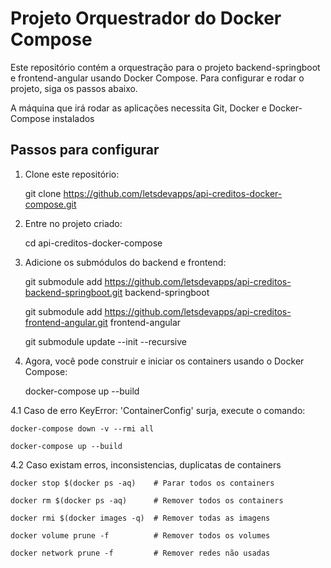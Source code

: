 # Projeto Orquestrador do Docker Compose

Este repositório contém a orquestração para o projeto backend-springboot e frontend-angular usando Docker Compose. Para configurar e rodar o projeto, siga os passos abaixo.

A máquina que irá rodar as aplicações necessita Git, Docker e Docker-Compose instalados

## Passos para configurar

1. Clone este repositório:

	git clone https://github.com/letsdevapps/api-creditos-docker-compose.git

2. Entre no projeto criado:

	cd api-creditos-docker-compose

3. Adicione os submódulos do backend e frontend:

	git submodule add https://github.com/letsdevapps/api-creditos-backend-springboot.git backend-springboot

	git submodule add https://github.com/letsdevapps/api-creditos-frontend-angular.git frontend-angular

	git submodule update --init --recursive

4. Agora, você pode construir e iniciar os containers usando o Docker Compose:

	docker-compose up --build

4.1 Caso de erro KeyError: 'ContainerConfig' surja, execute o comando:

	docker-compose down -v --rmi all

	docker-compose up --build

4.2 Caso existam erros, inconsistencias, duplicatas de containers

	docker stop $(docker ps -aq)    # Parar todos os containers

	docker rm $(docker ps -aq)      # Remover todos os containers

	docker rmi $(docker images -q)  # Remover todas as imagens

	docker volume prune -f          # Remover todos os volumes

	docker network prune -f         # Remover redes não usadas
